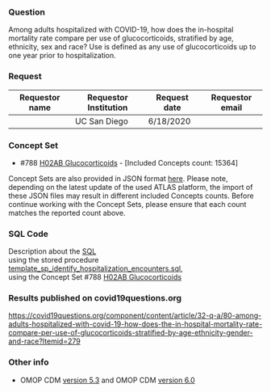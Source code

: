 ### Question
Among adults hospitalized with COVID-19, how does the in-hospital mortality rate compare per use of glucocorticoids, stratified by age, ethnicity, sex and race?  Use is defined as any use of glucocorticoids up to one year prior to hospitalization.

### Request
| Requestor name | Requestor Institution| Request date | Requestor email        |
|----------------|----------------------|--------------|------------------------|
|      | UC San Diego         | 6/18/2020    |  |


### Concept Set
* #788 [H02AB Glucocorticoids](http://atlas-covid19.ohdsi.org/#/conceptset/788/details) - [Included Concepts count: 15364]

Concept Sets are also provided in JSON format [here](concepts_JSON/). Please note, depending on the latest update of the used ATLAS platform, the import of these JSON files may result in different included Concepts counts. Before continue working with the Concept Sets, please ensure that each count matches the reported count above.


### SQL Code
Description about the [SQL](sql/template_query.sql)
<br> using the stored procedure [template_sp_identify_hospitalization_encounters.sql](https://github.com/DBMI/R2D2-Public/blob/master/Question_0000/sql/template_sp_identify_hospitalization_encounters.sql),
<br> using the Concept Set #788 [H02AB Glucocorticoids](http://atlas-covid19.ohdsi.org/#/conceptset/788/details)


### Results published on covid19questions.org
https://covid19questions.org/component/content/article/32-q-a/80-among-adults-hospitalized-with-covid-19-how-does-the-in-hospital-mortality-rate-compare-per-use-of-glucocorticoids-stratified-by-age-ethnicity-gender-and-race?Itemid=279


### Other info
  * OMOP CDM [version 5.3](https://github.com/OHDSI/CommonDataModel/releases/tag/v5.3.0) and OMOP CDM [version 6.0](https://github.com/OHDSI/CommonDataModel/wiki)
